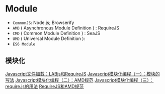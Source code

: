 # Module

- `CommonJS`: Node.js; Browserify
- `AMD` ( Asynchronous Module Definition ) : RequireJS
- `CMD` ( Common Module Definition ) : SeaJS
- `UMD` ( Universal Module Definition ):
- `ES6 Module`


## 模块化
[Javascript文件加载：LABjs和RequireJS](http://www.ruanyifeng.com/blog/2011/10/javascript_loading.html)
[Javascript模块化编程（一）：模块的写法](http://www.ruanyifeng.com/blog/2012/10/javascript_module.html)
[Javascript模块化编程（二）：AMD规范](http://www.ruanyifeng.com/blog/2012/10/asynchronous_module_definition.html)
[Javascript模块化编程（三）：require.js的用法](http://www.ruanyifeng.com/blog/2012/11/require_js.html)
[RequireJS和AMD规范](http://javascript.ruanyifeng.com/tool/requirejs.html)
